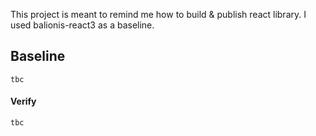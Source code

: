 This project is meant to remind me how to build & publish react library. I used balionis-react3 as a baseline.

## Baseline

```
tbc
```

#### Verify 

```
tbc
```
